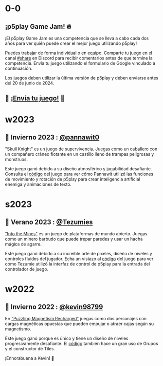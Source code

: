 # 0-0

## ¡p5play Game Jam! 🔥

¡El p5play Game Jam es una competencia que se lleva a cabo cada dos años para ver quién puede crear el mejor juego utilizando p5play!

Puedes trabajar de forma individual o en equipo. Comparte tu juego en el canal [#share](https://discord.gg/EJwnJATmj7) en Discord para recibir comentarios antes de que termine la competencia. Envía tu juego utilizando el formulario de Google vinculado a continuación.

Los juegos deben utilizar la última versión de p5play y deben enviarse antes del 20 de junio de 2024.

## 🎉 [¡Envía tu juego!](https://forms.gle/xn2PvsC8FA8Hf8Qo8) 🎉

# w2023

## 🥇 Invierno 2023 : [@pannawit0](https://www.youtube.com/@hazu0)

["Skull Knight"](https://pannawit0.github.io/SkullKnight) es un juego de supervivencia. Juegas como un caballero con un compañero cráneo flotante en un castillo lleno de trampas peligrosas y monstruos.

Este juego ganó debido a su diseño atmosférico y jugabilidad desafiante. Consulta el [código](https://github.com/Pannawit0/SkullKnight/blob/master/skullKnight.js) del juego para ver cómo Pannawit utilizó las funciones de movimiento y rotación de p5play para crear inteligencia artificial enemiga y animaciones de texto.

# s2023

## 🥇 Verano 2023 : [@Tezumies](https://twitter.com/Tezumies)

["Into the Mines"](https://tezumie.github.io/into-the-mines) es un juego de plataformas de mundo abierto. Juegas como un minero barbudo que puede trepar paredes y usar un hacha mágica de agarre.

Este juego ganó debido a su increíble arte de píxeles, diseño de niveles y controles fluidos del jugador. Echa un vistazo al [código](https://github.com/Tezumie/into-the-mines) del juego para ver cómo Tezumie utilizó la interfaz de control de p5play para la entrada del controlador de juego.

# w2022

## 🥇 Invierno 2022 : [@kevin98799](https://kevin98799.itch.io)

En ["Puzzling Magnetism Recharged"](https://kevin98799.itch.io/puzzling-magnetism-recharged) juegas como dos personajes con cargas magnéticas opuestas que pueden empujar o atraer cajas según su magnetismo.

Este juego ganó porque es único y tiene un diseño de niveles progresivamente desafiante. El [código](https://html-classic.itch.zone/html/7146864/sketch.js) también hace un gran uso de Grupos y el constructor de Tiles.

¡Enhorabuena a Kevin! 🥳
